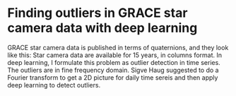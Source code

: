 # Finding outliers in GRACE star camera data with deep learning
GRACE star camera data is published in terms of quaternions, and they look like this:
Star camera data are available for 15 years, in columns format.
In deep learning, I formulate this problem as outlier detection in time series. 
The outliers are in fine frequency domain. 
Sigve Haug suggested to do a Fourier transform to get a 2D picture for daily time sereis and then apply deep learning to detect outliers.
